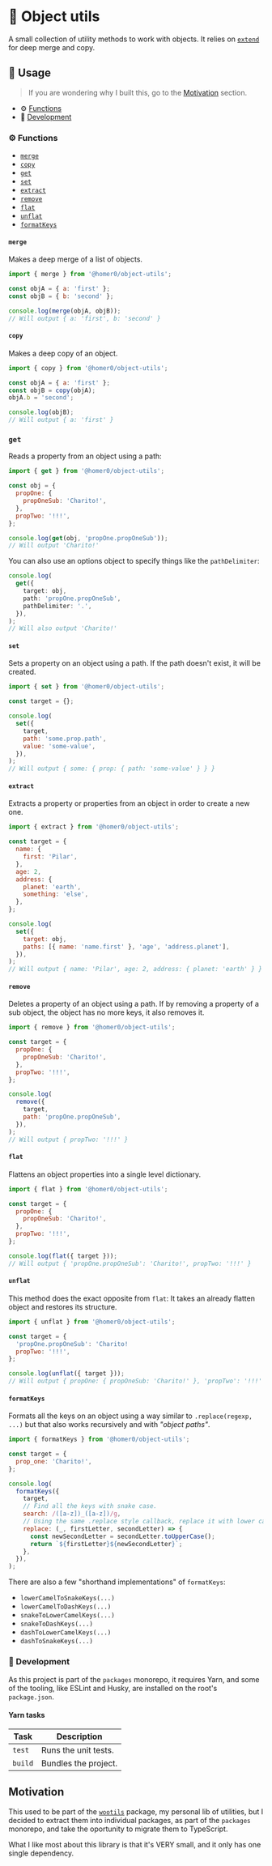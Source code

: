 # 🧰 Object utils

A small collection of utility methods to work with objects. It relies on [`extend`](https://www.npmjs.com/package/extend) for deep merge and copy.

## 🍿 Usage

> If you are wondering why I built this, go to the [Motivation](#motivation) section.

- ⚙️ [Functions](#%EF%B8%8F-functions)
- 🤘 [Development](#-development)

### ⚙️ Functions

- [`merge`](#merge)
- [`copy`](#copy)
- [`get`](#get)
- [`set`](#set)
- [`extract`](#extract)
- [`remove`](#remove)
- [`flat`](#flat)
- [`unflat`](#unflat)
- [`formatKeys`](#formatKeys)

#### `merge`

Makes a deep merge of a list of objects.

```js
import { merge } from '@homer0/object-utils';

const objA = { a: 'first' };
const objB = { b: 'second' };

console.log(merge(objA, objB));
// Will output { a: 'first', b: 'second' }
```

#### `copy`

Makes a deep copy of an object.

```js
import { copy } from '@homer0/object-utils';

const objA = { a: 'first' };
const objB = copy(objA);
objA.b = 'second';

console.log(objB);
// Will output { a: 'first' }
```

### `get`

Reads a property from an object using a path:

```js
import { get } from '@homer0/object-utils';

const obj = {
  propOne: {
    propOneSub: 'Charito!',
  },
  propTwo: '!!!',
};

console.log(get(obj, 'propOne.propOneSub'));
// Will output 'Charito!'
```

You can also use an options object to specify things like the `pathDelimiter`:

```ts
console.log(
  get({
    target: obj,
    path: 'propOne.propOneSub',
    pathDelimiter: '.',
  }),
);
// Will also output 'Charito!'
```

#### `set`

Sets a property on an object using a path. If the path doesn't exist, it will be created.

```js
import { set } from '@homer0/object-utils';

const target = {};

console.log(
  set({
    target,
    path: 'some.prop.path',
    value: 'some-value',
  }),
);
// Will output { some: { prop: { path: 'some-value' } } }
```

#### `extract`

Extracts a property or properties from an object in order to create a new one.

```js
import { extract } from '@homer0/object-utils';

const target = {
  name: {
    first: 'Pilar',
  },
  age: 2,
  address: {
    planet: 'earth',
    something: 'else',
  },
};

console.log(
  set({
    target: obj,
    paths: [{ name: 'name.first' }, 'age', 'address.planet'],
  }),
);
// Will output { name: 'Pilar', age: 2, address: { planet: 'earth' } }
```

#### `remove`

Deletes a property of an object using a path. If by removing a property of a sub object, the object has no more keys, it also removes it.

```js
import { remove } from '@homer0/object-utils';

const target = {
  propOne: {
    propOneSub: 'Charito!',
  },
  propTwo: '!!!',
};

console.log(
  remove({
    target,
    path: 'propOne.propOneSub',
  }),
);
// Will output { propTwo: '!!!' }
```

#### `flat`

Flattens an object properties into a single level dictionary.

```js
import { flat } from '@homer0/object-utils';

const target = {
  propOne: {
    propOneSub: 'Charito!',
  },
  propTwo: '!!!',
};

console.log(flat({ target }));
// Will output { 'propOne.propOneSub': 'Charito!', propTwo: '!!!' }
```

#### `unflat`

This method does the exact opposite from `flat`: It takes an already flatten object and restores its structure.

```js
import { unflat } from '@homer0/object-utils';

const target = {
  'propOne.propOneSub': 'Charito!
  propTwo: '!!!',
};

console.log(unflat({ target }));
// Will output { propOne: { propOneSub: 'Charito!' }, 'propTwo': '!!!' }
```

#### `formatKeys`

Formats all the keys on an object using a way similar to `.replace(regexp, ...)` but that also works recursively and with _"object paths"_.

```js
import { formatKeys } from '@homer0/object-utils';

const target = {
  prop_one: 'Charito!',
};

console.log(
  formatKeys({
    target,
    // Find all the keys with snake case.
    search: /([a-z])_([a-z])/g,
    // Using the same .replace style callback, replace it with lower camel case.
    replace: (_, firstLetter, secondLetter) => {
      const newSecondLetter = secondLetter.toUpperCase();
      return `${firstLetter}${newSecondLetter}`;
    },
  }),
);
```

There are also a few "shorthand implementations" of `formatKeys`:

- `lowerCamelToSnakeKeys(...)`
- `lowerCamelToDashKeys(...)`
- `snakeToLowerCamelKeys(...)`
- `snakeToDashKeys(...)`
- `dashToLowerCamelKeys(...)`
- `dashToSnakeKeys(...)`

### 🤘 Development

As this project is part of the `packages` monorepo, it requires Yarn, and some of the tooling, like ESLint and Husky, are installed on the root's `package.json`.

#### Yarn tasks

| Task    | Description          |
| ------- | -------------------- |
| `test`  | Runs the unit tests. |
| `build` | Bundles the project. |

## Motivation

This used to be part of the [`wootils`](https://www.npmjs.com/package/wootils) package, my personal lib of utilities, but I decided to extract them into individual packages, as part of the `packages` monorepo, and take the oportunity to migrate them to TypeScript.

What I like most about this library is that it's VERY small, and it only has one single dependency.
